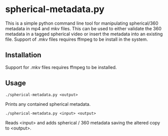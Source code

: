 # spherical-metadata.py
This is a simple python command line tool for manipulating spherical/360 metadata in mp4 and mkv files. This can be used to either validate the 360 metadata in a tagged spherical video or insert the metadata into an existing file. Support of .mkv files requires ffmpeg to be install in the system.

## Installation
Support for .mkv files requires ffmpeg to be installed.

## Usage
    ./spherical-metadata.py <output>  
Prints any contained spherical metadata.


    ./spherical-metadata.py <input> <output>  
Reads &lt;input&gt; and adds spherical / 360 metadata saving the altered copy to &lt;output&gt;.

